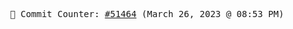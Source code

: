 <p align="center">
    <samp>
        📮 Commit Counter: <a href="https://github.com/Javascript-void0/Javascript-void0/commits/main">#51464</a> (March 26, 2023 @ 08:53 PM)
    </samp>
</p>